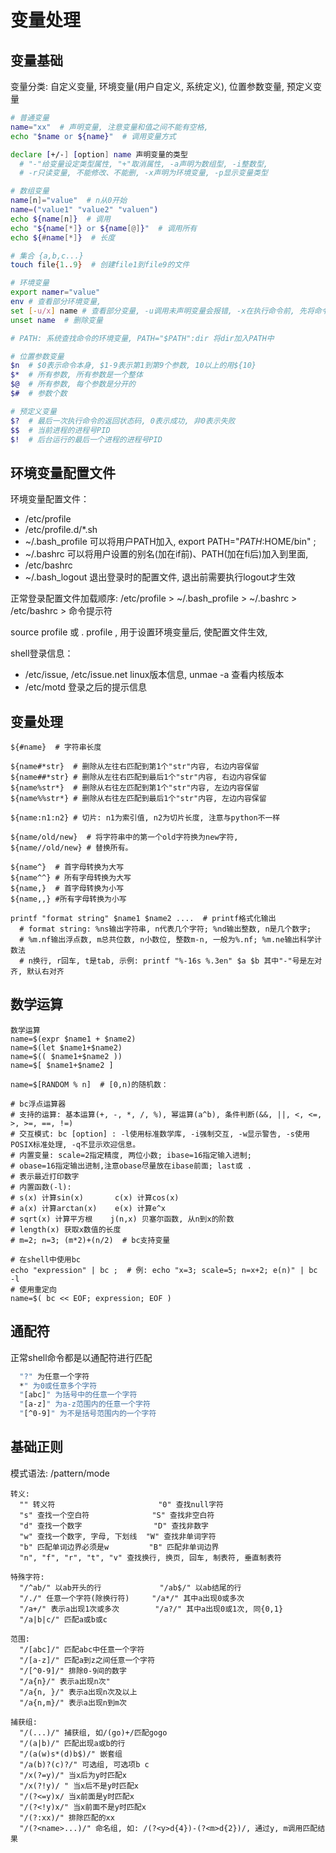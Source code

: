 # 变量处理

## 变量基础

变量分类: 自定义变量, 环境变量(用户自定义, 系统定义), 位置参数变量, 预定义变量

```bash
# 普通变量
name="xx"  # 声明变量, 注意变量和值之间不能有空格, 
echo "$name or ${name}"  # 调用变量方式

declare [+/-] [option] name 声明变量的类型
  # "-"给变量设定类型属性, "+"取消属性, -a声明为数组型, -i整数型,
  # -r只读变量, 不能修改、不能删, -x声明为环境变量, -p显示变量类型

# 数组变量
name[n]="value"  # n从0开始
name=("value1" "value2" "valuen")
echo ${name[n]}  # 调用
echo "${name[*]} or ${name[@]}"  # 调用所有
echo ${#name[*]}  # 长度

# 集合 {a,b,c...}
touch file{1..9}  # 创建file1到file9的文件

# 环境变量
export namer="value"
env # 查看部分环境变量, 
set [-u/x] name # 查看部分变量, -u调用未声明变量会报错, -x在执行命令前, 先将命令输出。
unset name  # 删除变量

# PATH: 系统查找命令的环境变量, PATH="$PATH":dir 将dir加入PATH中

# 位置参数变量
$n  # $0表示命令本身, $1-9表示第1到第9个参数, 10以上的用${10}
$*  # 所有参数, 所有参数是一个整体
$@  # 所有参数, 每个参数是分开的
$#  # 参数个数

# 预定义变量
$?  # 最后一次执行命令的返回状态码, 0表示成功, 非0表示失败
$$  # 当前进程的进程号PID
$!  # 后台运行的最后一个进程的进程号PID
```

## 环境变量配置文件

环境变量配置文件：
* /etc/profile
* /etc/profile.d/*.sh
* ~/.bash_profile 可以将用户PATH加入, export PATH="$PATH:$HOME/bin" ;
* ~/.bashrc 可以将用户设置的别名(加在if前)、PATH(加在fi后)加入到里面,
* /etc/bashrc
* ~/.bash_logout 退出登录时的配置文件, 退出前需要执行logout才生效

正常登录配置文件加载顺序: /etc/profile \> ~/.bash_profile \> ~/.bashrc \> /etc/bashrc \> 命令提示符

source profile 或 . profile , 用于设置环境变量后, 使配置文件生效,

shell登录信息：
* /etc/issue, /etc/issue.net linux版本信息, unmae -a 查看内核版本
* /etc/motd 登录之后的提示信息

## 变量处理

```
${#name}  # 字符串长度 

${name#*str}  # 删除从左往右匹配到第1个"str"内容, 右边内容保留
${name##*str} # 删除从左往右匹配到最后1个"str"内容, 右边内容保留
${name%str*}  # 删除从右往左匹配到第1个"str"内容, 左边内容保留
${name%%str*} # 删除从右往左匹配到最后1个"str"内容, 左边内容保留

${name:n1:n2} # 切片: n1为索引值, n2为切片长度, 注意与python不一样
 
${name/old/new}  # 将字符串中的第一个old字符换为new字符,
${name//old/new} # 替换所有。

${name^}  # 首字母转换为大写
${name^^} # 所有字母转换为大写 
${name,}  # 首字母转换为小写
${name,,} #所有字母转换为小写

printf "format string" $name1 $name2 ....  # printf格式化输出
  # format string: %ns输出字符串, n代表几个字符; %nd输出整数, n是几个数字;
  # %m.nf输出浮点数, m总共位数, n小数位, 整数m-n, 一般为%.nf; %m.ne输出科学计数法
  # n换行, r回车, t是tab, 示例: printf "%-16s %.3en" $a $b 其中"-"号是左对齐, 默认右对齐
```

## 数学运算

```
数学运算
name=$(expr $name1 + $name2) 
name=$(let $name1+$name2)
name=$(( $name1+$name2 ))
name=$[ $name1+$name2 ]

name=$[RANDOM % n]  # [0,n)的随机数：

# bc浮点运算器
# 支持的运算: 基本运算(+, -, *, /, %), 幂运算(a^b), 条件判断(&&, ||, <, <=, >, >=, ==, !=)
# 交互模式: bc [option] : -l使用标准数学库, -i强制交互, -w显示警告, -s使用POSIX标准处理, -q不显示欢迎信息。
# 内置变量: scale=2指定精度, 两位小数; ibase=16指定输入进制;
# obase=16指定输出进制,注意obase尽量放在ibase前面; last或 .
# 表示最近打印数字
# 内置函数(-l):         
# s(x) 计算sin(x)       c(x) 计算cos(x)
# a(x) 计算arctan(x)    e(x) 计算e^x
# sqrt(x) 计算平方根    j(n,x) 贝塞尔函数, 从n到x的阶数
# length(x) 获取x数值的长度          
# m=2; n=3; (m*2)+(n/2)  # bc支持变量

# 在shell中使用bc
echo "expression" | bc ;  # 例: echo "x=3; scale=5; n=x+2; e(n)" | bc -l
# 使用重定向
name=$( bc << EOF; expression; EOF )
```

## 通配符

正常shell命令都是以通配符进行匹配

```bash
  "?" 为任意一个字符                 
  *" 为0或任意多个字符
  "[abc]" 为括号中的任意一个字符   
  "[a-z]" 为a-z范围内的任意一个字符
  "[^0-9]" 为不是括号范围内的一个字符           
```

## 基础正则

模式语法: /pattern/mode

```
转义:
  "" 转义符                       "0" 查找null字符
  "s" 查找一个空白符              "S" 查找非空白符
  "d" 查找一个数字                "D" 查找非数字
  "w" 查找一个数字, 字母, 下划线  "W" 查找非单词字符
  "b" 匹配单词边界必须是w         "B" 匹配非单词边界
  "n", "f", "r", "t", "v" 查找换行, 换页, 回车, 制表符, 垂直制表符                  

特殊字符:
  "/^ab/" 以ab开头的行             "/ab$/" 以ab结尾的行
  "/./" 任意一个字符(除换行符)     "/a*/" 其中a出现0或多次
  "/a+/" 表示a出现1次或多次        "/a?/" 其中a出现0或1次, 同{0,1}
  "/a|b|c/" 匹配a或b或c           

范围:
  "/[abc]/" 匹配abc中任意一个字符  
  "/[a-z]/" 匹配a到z之间任意一个字符
  "/[^0-9]/" 排除0-9间的数字     
  "/a{n}/" 表示a出现n次"
  "/a{n, }/" 表示a出现n次及以上     
  "/a{n,m}/" 表示a出现n到m次

捕获组:
  "/(...)/" 捕获组, 如/(go)+/匹配gogo 
  "/(a|b)/" 匹配出现a或b的行
  "/(a(w)s*(d)b$)/" 嵌套组   
  "/a(b)?(c)?/" 可选组, 可选项b c
  "/x(?=y)/" 当x后为y时匹配x 
  "/x(?!y)/ " 当x后不是y时匹配x
  "/(?<=y)x/ 当x前面是y时匹配x
  "/(?<!y)x/" 当x前面不是y时匹配x
  "/(?:xx)/" 排除匹配的xx            
  "/(?<name>...)/" 命名组, 如: /(?<y>d{4})-(?<m>d{2})/, 通过y, m调用匹配结果                 
```